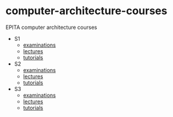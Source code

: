 # computer-architecture-courses
EPITA computer architecture courses

- S1
  - [examinations]()
  - [lectures]()
  - [tutorials]()
- S2
  - [examinations]()
  - [lectures]()
  - [tutorials]()
- S3
  - [examinations]()
  - [lectures]()
  - [tutorials]()
